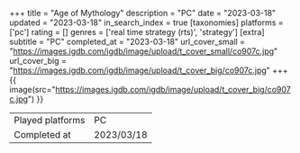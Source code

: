 +++
title = "Age of Mythology"
description = "PC"
date = "2023-03-18"
updated = "2023-03-18"
in_search_index = true
[taxonomies]
platforms = ['pc']
rating = []
genres = ['real time strategy (rts)', 'strategy']
[extra]
subtitle = "PC"
completed_at = "2023-03-18"
url_cover_small = "https://images.igdb.com/igdb/image/upload/t_cover_small/co907c.jpg"
url_cover_big = "https://images.igdb.com/igdb/image/upload/t_cover_big/co907c.jpg"
+++
{{ image(src="https://images.igdb.com/igdb/image/upload/t_cover_big/co907c.jpg") }}

|              |            |
| ------------ | ---------- |
| Played platforms    | PC |
| Completed at | 2023/03/18 |


